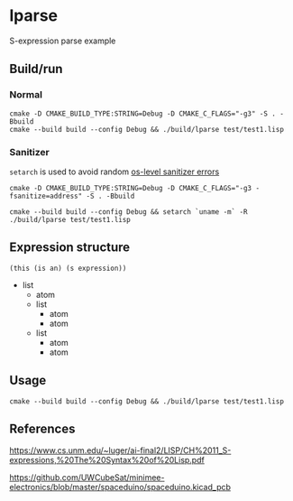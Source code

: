 # lparse

S-expression parse example

## Build/run

### Normal

```
cmake -D CMAKE_BUILD_TYPE:STRING=Debug -D CMAKE_C_FLAGS="-g3" -S . -Bbuild
cmake --build build --config Debug && ./build/lparse test/test1.lisp
```

### Sanitizer

`setarch` is used to avoid random [os-level sanitizer errors](https://github.com/google/sanitizers/issues/1724#issuecomment-2005714323)

```
cmake -D CMAKE_BUILD_TYPE:STRING=Debug -D CMAKE_C_FLAGS="-g3 -fsanitize=address" -S . -Bbuild

cmake --build build --config Debug && setarch `uname -m` -R ./build/lparse test/test1.lisp
```

## Expression structure

```
(this (is an) (s expression))
```

- list
    - atom
    - list
        - atom
        - atom
    - list
        - atom
        - atom
    
## Usage

```
cmake --build build --config Debug && ./build/lparse test/test1.lisp
```

## References

https://www.cs.unm.edu/~luger/ai-final2/LISP/CH%2011_S-expressions,%20The%20Syntax%20of%20Lisp.pdf

https://github.com/UWCubeSat/minimee-electronics/blob/master/spaceduino/spaceduino.kicad_pcb
